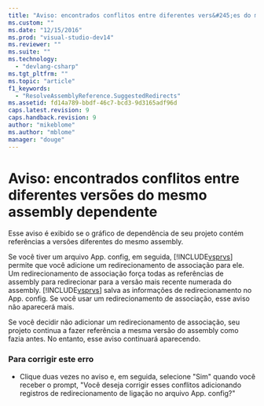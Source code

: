 ```yaml
---
title: "Aviso: encontrados conflitos entre diferentes vers&#245;es do mesmo assembly dependente | Microsoft Docs"
ms.custom: ""
ms.date: "12/15/2016"
ms.prod: "visual-studio-dev14"
ms.reviewer: ""
ms.suite: ""
ms.technology: 
  - "devlang-csharp"
ms.tgt_pltfrm: ""
ms.topic: "article"
f1_keywords: 
  - "ResolveAssemblyReference.SuggestedRedirects"
ms.assetid: fd14a789-bbdf-46c7-bcd3-9d3165adf96d
caps.latest.revision: 9
caps.handback.revision: 9
author: "mikeblome"
ms.author: "mblome"
manager: "douge"
---
```

# Aviso: encontrados conflitos entre diferentes vers&#245;es do mesmo assembly dependente
Esse aviso é exibido se o gráfico de dependência de seu projeto contém referências a versões diferentes do mesmo assembly.  
  
 Se você tiver um arquivo App. config, em seguida, [!INCLUDE[vsprvs](../code-quality/includes/vsprvs_md.md)] permite que você adicione um redirecionamento de associação para ele. Um redirecionamento de associação força todas as referências de assembly para redirecionar para a versão mais recente numerada do assembly. [!INCLUDE[vsprvs](../code-quality/includes/vsprvs_md.md)] salva as informações de redirecionamento no App. config. Se você usar um redirecionamento de associação, esse aviso não aparecerá mais.  
  
 Se você decidir não adicionar um redirecionamento de associação, seu projeto continua a fazer referência a mesma versão do assembly como fazia antes. No entanto, esse aviso continuará aparecendo.  
  
### Para corrigir este erro  
  
-   Clique duas vezes no aviso e, em seguida, selecione "Sim" quando você receber o prompt, "Você deseja corrigir esses conflitos adicionando registros de redirecionamento de ligação no arquivo App. config?"